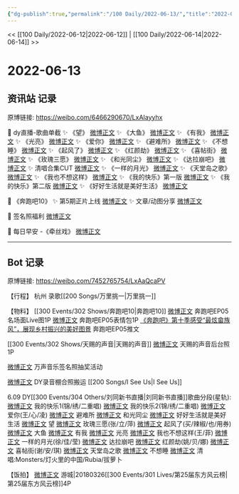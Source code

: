```yaml
---
{"dg-publish":true,"permalink":"/100 Daily/2022-06-13/","title":"2022-06-13","created":"2022-12-04T23:07:19.000+08:00","updated":"2023-04-11T14:46:34.043+08:00"}
---
```



<< [[100 Daily/2022-06-12\|2022-06-12]] | [[100 Daily/2022-06-14\|2022-06-14]] >>

# 2022-06-13

## 资讯站 记录

原博链接: https://weibo.com/6466290670/LxAIayyhx

🌟 dy直播-歌曲单截
✨ 《望》 [微博正文](https://m.weibo.cn/6466290670/4780024224551189)
✨ 《大鱼》 [微博正文](https://m.weibo.cn/6466290670/4780028091435171)
✨ 《有我》 [微博正文](https://m.weibo.cn/6466290670/4780029189817927)
✨ 《光亮》 [微博正文](https://m.weibo.cn/6466290670/4780031006477627)
✨ 《爱你》 [微博正文](https://m.weibo.cn/6466290670/4780017319936431)
✨ 《避难所》 [微博正文](https://m.weibo.cn/6466290670/4780019119037068)
✨ 《不想睡》 [微博正文](https://m.weibo.cn/6466290670/4780042364125888)
✨ 《起风了》 [微博正文](https://m.weibo.cn/6466290670/4780026676908660)
✨ 《红颜劫》 [微博正文](https://m.weibo.cn/6466290670/4780038908810625)
✨ 《喜帖街》 [微博正文](https://m.weibo.cn/6466290670/4780039789087032)
✨ 《玫瑰三愿》 [微博正文](https://m.weibo.cn/6466290670/4780024966939214)
✨ 《和光同尘》 [微博正文](https://m.weibo.cn/6466290670/4780020767920664)
✨ 《达拉崩吧》 [微博正文](https://m.weibo.cn/6466290670/4780037726018104)
✨ 清唱合集CUT [微博正文](https://m.weibo.cn/6466290670/4780043484532960)
✨ 《一样的月光》 [微博正文](https://m.weibo.cn/6466290670/4780035695707570)
✨ 《天堂岛之歌》 [微博正文](https://m.weibo.cn/6466290670/4780040908443061)
✨ 《我也不想这样》 [微博正文](https://m.weibo.cn/6466290670/4780034470448002)
✨ 《我的快乐》第一版 [微博正文](https://m.weibo.cn/6466290670/4780011762750234)
✨ 《我的快乐》第二版 [微博正文](https://m.weibo.cn/6466290670/4780014736252193)
✨ 《好好生活就是美好生活》 [微博正文](https://m.weibo.cn/6466290670/4780022995353653)

🌟 《奔跑吧10》
✨ 第5期正片上线 [微博正文](https://m.weibo.cn/6466290670/4779842325973417)
✨ 文章/动图分享 [微博正文](https://m.weibo.cn/6466290670/4779913128707591)

🌟 签名照福利 [微博正文](https://m.weibo.cn/6466290670/4780019446450133)

🌟 每日早安 -《牵丝戏》 [微博正文](https://m.weibo.cn/6466290670/4779817687846635)

---
## Bot 记录

原博链接: https://weibo.com/7452765754/LxAaQcaPV

【行程】
杭州 录歌[[200 Songs/万里挑一\|万里挑一]]

【物料】
[[300 Events/302 Shows/奔跑吧10\|奔跑吧10]]
[微博正文](https://weibo.com/5242381821/Lxvl1rEBv) 奔跑吧EP05名场面Live图1P
[微博正文](https://weibo.com/5242381821/Lxww5j5KZ) 奔跑吧EP05表情包1P
[《奔跑吧》第十季感受“最炫畲族风”，展现乡村振兴的美好图景](https://weibo.cn/sinaurl?u=https%3A%2F%2Fmp.weixin.qq.com%2Fs%2FjVpRj4hdNWlWuXuakJZqXQ) 奔跑吧EP05推文

[[300 Events/302 Shows/天赐的声音\|天赐的声音]]
[微博正文](https://weibo.com/1846843604/Lxxd6mpoV) 天赐的声音后台照1P

[微博正文](https://weibo.com/7720703680/Lxysy7gGV) 万声音乐签名照抽奖活动

[微博正文](https://weibo.com/7633014126/Lxzti250R) DY录音棚合照搬运 [[200 Songs/I See Us\|I See Us]]

6.09 DY[[300 Events/304 Others/刘同新书直播\|刘同新书直播]]歌曲分段(星轨):
[微博正文](https://weibo.com/6466290670/LxztebxsC) 我的快乐1(锦/绣/二重唱)
[微博正文](https://weibo.com/6466290670/Lxzy1qetP) 我的快乐2(锦/绣/二重唱)
[微博正文](https://weibo.com/6466290670/LxzCbFGV1) 爱你(王/心/凌)
[微博正文](https://weibo.com/6466290670/LxzF5BUXa) 避难所
[微博正文](https://weibo.com/6466290670/LxzHKxewE) 和光同尘
[微博正文](https://weibo.com/6466290670/LxzLlmsJf) 好好生活就是美好生活
[微博正文](https://weibo.com/6466290670/LxzNkj5Yh) 望
[微博正文](https://weibo.com/6466290670/LxzOwt7cO) 玫瑰三愿(张/立/萍)
[微博正文](https://weibo.com/6466290670/LxzRhsZg0) 起风了(买/辣椒/也/用券)
[微博正文](https://weibo.com/6466290670/LxzTz61lV) 大鱼
[微博正文](https://weibo.com/6466290670/LxzVkFc5F) 有我
[微博正文](https://weibo.com/6466290670/LxzYgrb7R) 光亮
[微博正文](https://weibo.com/6466290670/LxA3R1SxQ) 我也不想这样(王/菲)
[微博正文](https://weibo.com/6466290670/LxA5PnWNA) 一样的月光(徐/佳/莹)
[微博正文](https://weibo.com/6466290670/LxA96pfAc) 达拉崩吧
[微博正文](https://weibo.com/6466290670/LxAb0AY2R) 红颜劫(姚/贝/娜)
[微博正文](https://weibo.com/6466290670/LxAcqC7X2) 喜帖街(谢/安/琪)
[微博正文](https://weibo.com/6466290670/LxAeezqqp) 天堂岛之歌
[微博正文](https://weibo.com/6466290670/LxAgAhjkA) 不想睡
[微博正文](https://weibo.com/6466290670/LxAioj1eg) 清唱:Monsters/灯火里的中国/Rubia/拔萝卜

【饭拍】
[微博正文](https://weibo.com/1801743981/Lxw8ib9CM) 游城|20180326[[300 Events/301 Lives/第25届东方风云榜\|第25届东方风云榜]]4P

